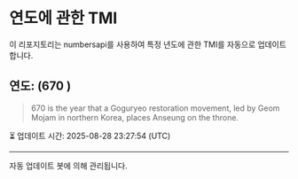 
# 연도에 관한 TMI

이 리포지토리는 numbersapi를 사용하여 특정 년도에 관한 TMI를 자동으로 업데이트합니다.

## 연도: (670 )
> 670 is the year that a Goguryeo restoration movement, led by Geom Mojam in northern Korea, places Anseung on the throne.

⏳ 업데이트 시간: 2025-08-28 23:27:54 (UTC)

---
자동 업데이트 봇에 의해 관리됩니다.
